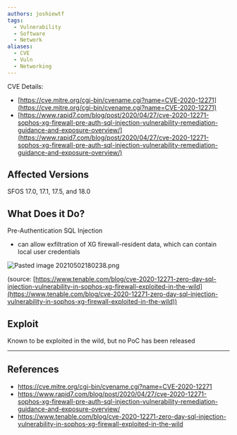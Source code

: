 ```yaml
---
authors: joshiewtf
tags:
  - Vulnerability
  - Software
  - Network
aliases:
  - CVE
  - Vuln
  - Networking
---
```

CVE Details:

- [https://cve.mitre.org/cgi-bin/cvename.cgi?name=CVE-2020-12271](https://cve.mitre.org/cgi-bin/cvename.cgi?name=CVE-2020-12271)
- [https://www.rapid7.com/blog/post/2020/04/27/cve-2020-12271-sophos-xg-firewall-pre-auth-sql-injection-vulnerability-remediation-guidance-and-exposure-overview/](https://www.rapid7.com/blog/post/2020/04/27/cve-2020-12271-sophos-xg-firewall-pre-auth-sql-injection-vulnerability-remediation-guidance-and-exposure-overview/)

## Affected Versions

SFOS 17.0, 17.1, 17.5, and 18.0

## What Does it Do?

Pre-Authentication SQL Injection

- can allow exfiltration of XG firewall-resident data, which can contain local user credentials

![Pasted image 20210502180238.png](app://17d051f683805ac3cf39ca515ec7afd9f70c/C:/Users/Josh/Documents/cybsec-notes/Attachments/Pasted%20image%2020210502180238.png?1697649049471)

(source: [https://www.tenable.com/blog/cve-2020-12271-zero-day-sql-injection-vulnerability-in-sophos-xg-firewall-exploited-in-the-wild](https://www.tenable.com/blog/cve-2020-12271-zero-day-sql-injection-vulnerability-in-sophos-xg-firewall-exploited-in-the-wild))

## Exploit

Known to be exploited in the wild, but no PoC has been released

---
## References

- https://cve.mitre.org/cgi-bin/cvename.cgi?name=CVE-2020-12271
- https://www.rapid7.com/blog/post/2020/04/27/cve-2020-12271-sophos-xg-firewall-pre-auth-sql-injection-vulnerability-remediation-guidance-and-exposure-overview/
- https://www.tenable.com/blog/cve-2020-12271-zero-day-sql-injection-vulnerability-in-sophos-xg-firewall-exploited-in-the-wild
